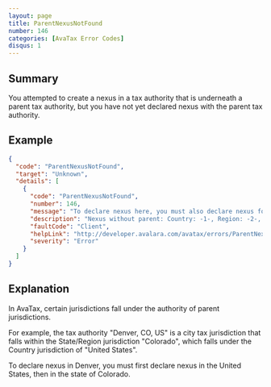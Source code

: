 ```yaml
---
layout: page
title: ParentNexusNotFound
number: 146
categories: [AvaTax Error Codes]
disqus: 1
---
```


## Summary

You attempted to create a nexus in a tax authority that is underneath a parent tax authority, but you have not yet declared nexus with the parent tax authority.

## Example

```json
{
  "code": "ParentNexusNotFound",
  "target": "Unknown",
  "details": [
    {
      "code": "ParentNexusNotFound",
      "number": 146,
      "message": "To declare nexus here, you must also declare nexus for -0-.",
      "description": "Nexus without parent: Country: -1-, Region: -2-, JurisTypeId: -3-",
      "faultCode": "Client",
      "helpLink": "http://developer.avalara.com/avatax/errors/ParentNexusNotFound",
      "severity": "Error"
    }
  ]
}
```

## Explanation

In AvaTax, certain jurisdictions fall under the authority of parent jurisdictions.  

For example, the tax authority "Denver, CO, US" is a city tax jurisdiction that falls within the State/Region jurisdiction "Colorado", which falls under the Country jurisdiction of "United States".

To declare nexus in Denver, you must first declare nexus in the United States, then in the state of Colorado.
